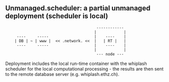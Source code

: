 Unmanaged.scheduler: a partial unmanaged deployment (scheduler is local)
---------------------------------------------------

                                            ------------
                                           |            |
         ----     -----                    |    ----    |
        | DB | ~ | www |  << .network. <<  |   | RT |   |
         ----     -----                    |    ----    |
                                           |            |
                                            --- node --- 



Deployment includes the local run-time container with the whiplash scheduler for the local computational processing - the results are then sent to the remote database server (e.g. whiplash.ethz.ch).
